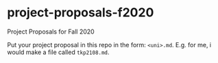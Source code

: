 # project-proposals-f2020
Project Proposals for Fall 2020

Put your project proposal in this repo in the form: `<uni>.md`.
E.g. for me, i would make a file called `tkp2108.md`.
